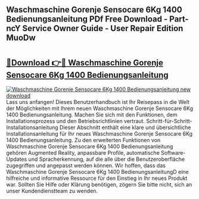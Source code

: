 ## Waschmaschine Gorenje Sensocare 6Kg 1400 Bedienungsanleitung PDf Free Download - Part-ncY Service Owner Guide - User Repair Edition MuoDw

# <h2><a href="http://df5avva.blite.top/?on=Waschmaschine+Gorenje+Sensocare+6Kg+1400+Bedienungsanleitung">🔗Download 👉🔴 Waschmaschine Gorenje Sensocare 6Kg 1400 Bedienungsanleitung</a></h2>

[![Waschmaschine Gorenje Sensocare 6Kg 1400 Bedienungsanleitung new download](https://i.imgur.com/lujVjoI.png)](http://df5avva.blite.top/?on=Waschmaschine+Gorenje+Sensocare+6Kg+1400+Bedienungsanleitung)
Lass uns anfangen! Dieses Benutzerhandbuch ist Ihr Reisepass in die Welt der Möglichkeiten mit Ihrem neuen Waschmaschine Gorenje Sensocare 6Kg 1400 Bedienungsanleitung. Machen Sie sich mit den Funktionen, dem Installationsprozess und den Betriebsrichtlinien vertraut. Schritt-für-Schritt-Installationsanleitung Dieser Abschnitt enthält eine klare und übersichtliche Installationsanleitung für Ihr neues Waschmaschine Gorenje Sensocare 6Kg 1400 Bedienungsanleitung. Zu den erweiterten Funktionen von Waschmaschine Gorenje Sensocare 6Kg 1400 Bedienungsanleitung gehören Augmented Reality, anpassbare Profile, automatische Software-Updates und Spracherkennung, auf die alle über die Benutzeroberfläche zugegriffen und angepasst werden können. Wir hoffen, dass das Waschmaschine Gorenje Sensocare 6Kg 1400 BedienungsanleitungD eine hilfreiche und informative Ressource für den Einstieg in Ihr neues Produkt war. Sollten Sie Hilfe oder Klärung benötigen, zögern Sie bitte nicht, sich an unser Kundendienstteam zu wenden.
